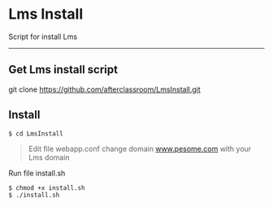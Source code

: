 Lms Install
===================


Script for install Lms

----------


Get Lms install script
-------------

git clone https://github.com/afterclassroom/LmsInstall.git

Install
-------------

   

    $ cd LmsInstall

> Edit file webapp.conf change domain www.pesome.com with your Lms domain

Run file install.sh

    $ chmod +x install.sh
    $ ./install.sh
